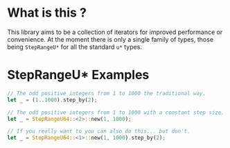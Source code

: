# What is this ?
This library aims to be a collection of iterators for improved performance or convenience. At the moment there is only a single family of types, those being `StepRangeU*` for all the standard `u*` types.

# StepRangeU* Examples
```rust
// The odd positive integers from 1 to 1000 the traditional way.
let _ = (1..1000).step_by(2);

// The odd positive integers from 1 to 1000 with a constant step size.
let _ = StepRangeU64::<2>::new(1, 1000);

// If you really want to you can also do this... but don't.
let _ = StepRangeU64::<1>::new(1, 1000).step_by(2);
```